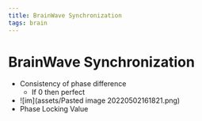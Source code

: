 ```yaml
---
title: BrainWave Synchronization
tags: brain
---
```


# BrainWave Synchronization
- Consistency of phase difference
	- If 0 then perfect
- ![im](assets/Pasted image 20220502161821.png)
- Phase Locking Value


















































